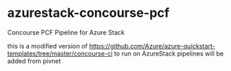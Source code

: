 # azurestack-concourse-pcf
Concourse PCF Pipeline for Azure Stack


this is a modified version of https://github.com/Azure/azure-quickstart-templates/tree/master/concourse-ci  to run on AzureStack
pipelines will be added from pivnet
